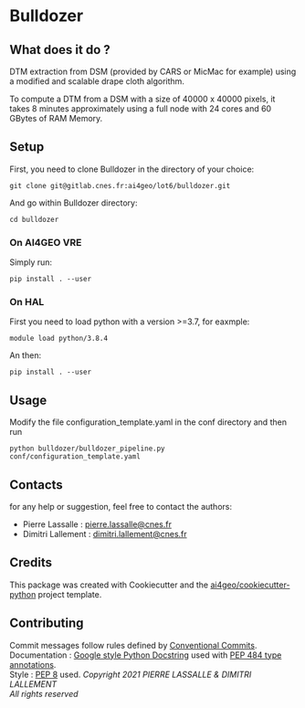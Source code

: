# Bulldozer

## What does it do ?

DTM extraction from DSM (provided by CARS or MicMac for example) using a modified and scalable drape cloth algorithm.

To compute a DTM from a DSM with a size of 40000 x 40000 pixels, it takes 8 minutes approximately using a full node with 24 cores and 60 GBytes of RAM Memory.

## Setup

First, you need to clone Bulldozer in the directory of your choice:

`git clone git@gitlab.cnes.fr:ai4geo/lot6/bulldozer.git`

And go within Bulldozer directory:

`cd bulldozer`

### On AI4GEO VRE

Simply run:

`pip install . --user`

### On HAL

First you need to load python with a version >=3.7, for eaxmple:

`module load python/3.8.4`

An then:

`pip install . --user`


## Usage

Modify the file configuration_template.yaml in the conf directory and then run

`python bulldozer/bulldozer_pipeline.py conf/configuration_template.yaml`

## Contacts

for any help or suggestion, feel free to contact the authors:

- Pierre Lassalle : pierre.lassalle@cnes.fr
- Dimitri Lallement : dimitri.lallement@cnes.fr



## Credits

This package was created with Cookiecutter and the [ai4geo/cookiecutter-python](https://gitlab.cnes.fr/ai4geo/lot2/cookiecutter-python) project template.

## Contributing

Commit messages follow rules defined by [Conventional Commits](https://www.conventionalcommits.org).  
Documentation : [Google style Python Docstring](https://google.github.io/styleguide/pyguide.html) used with [PEP 484 type annotations](https://www.python.org/dev/peps/pep-0484/).  
Style : [PEP 8](https://www.python.org/dev/peps/pep-0008/#other-recommendations) used.
*Copyright 2021 PIERRE LASSALLE & DIMITRI LALLEMENT  
All rights reserved*
